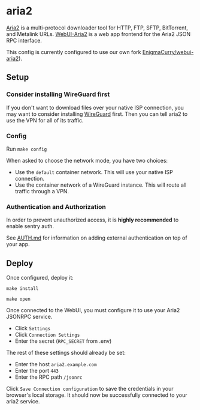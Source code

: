 # aria2

[Aria2](https://aria2.github.io/) is a multi-protocol downloader tool
for HTTP, FTP, SFTP, BitTorrent, and Metalink URLs.
[WebUI-Aria2](https://github.com/ziahamza/webui-aria2) is a web app
frontend for the Aria2 JSON RPC interface.

This config is currently configured to use our own fork
[EnigmaCurry/webui-aria2](https://github.com/EnigmaCurry/webui-aria2)).

## Setup

### Consider installing WireGuard first

If you don't want to download files over your native ISP connection,
you may want to consider installing [WireGuard](../wireguard) first.
Then you can tell aria2 to use the VPN for all of its traffic.

### Config

Run `make config` 

When asked to choose the network mode, you have two choices:

 * Use the `default` container network. This will use your native ISP
   connection.
 * Use the container network of a WireGuard instance. This will route
   all traffic through a VPN.

### Authentication and Authorization

In order to prevent unauthorized access, it is **highly recommended**
to enable sentry auth. 

See [AUTH.md](../AUTH.md) for information on adding external
authentication on top of your app.

## Deploy

Once configured, deploy it:

```
make install
```

```
make open
```

Once connected to the WebUI, you must configure it to use your Aria2 JSONRPC service.

 * Click `Settings`
 * Click `Connection Settings`
 * Enter the secret (`RPC_SECRET` from .env)
 
The rest of these settings should already be set:

 * Enter the host `aria2.example.com`
 * Enter the port `443`
 * Enter the RPC path `/jsonrc`

Click `Save Connection configuration` to save the credentials in your
browser's local storage. It should now be successfully connected to
your aria2 service.
